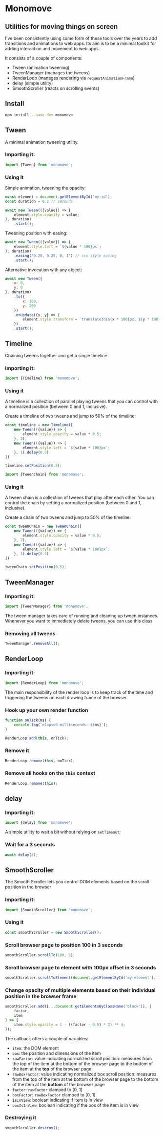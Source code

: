 # Monomove
## Utilities for moving things on screen

I've been consistently using some form of these tools over the years to add transitions and animations to web apps. Its aim is to be a minimal toolkit for adding interaction and movement to web apps.

It consists of a couple of components:

- Tween (animation tweening)
- TweenManager (manages the tweens)
- RenderLoop (manages rendering via `requestAnimationFrame`)
- delay (simple utility)
- SmoothScroller (reacts on scrolling events)

## Install

```sh
npm install --save-dev monomove
```



## Tween

A minimal animation tweening utility.

### Importing it:

```js
import {Tween} from 'monomove';
```

### Using it

Simple animation, tweening the opacity:

```js
const element = document.getElementById('my-id');
const duration = 0.2 // seconds

await new Tween(({value}) => {
	element.style.opacity = value;
}, duration)
	.start();
```

Tweening position with easing:

```js
await new Tween(({value}) => {
	element.style.left = `${value * 100}px`;
}, duration)
	.easing('0.25, 0.25, 0, 1') // css style easing
	.start();
```

Alternative invocation with any object:

```js
await new Tween({
	x: 0,
	y: 0
}, duration)
	.to({
		x: 100,
		y: 200
	})
	.onUpdate({x, y} => {
		element.style.transform = `translate3d(${x * 100}px, ${y * 100}px, 0)`;
	})
	.start();
```



## Timeline

Chaining tweens together and get a single timeline

### Importing it:

```js
import {Timeline} from 'monomove';
```

### Using it

A timeline is a collection of parallel playing tweens that you can control with a normalized position (between 0 and 1, inclusive).

Create a timeline of two tweens and jump to 50% of the timeline:

```js
const timeline = new Timeline([
	new Tween(({value}) => {
		element.style.opacity = value * 0.5;
	}, 2),
	new Tween(({value}) => {
		element.style.left = `${value * 100}px`;
	}, 1).delay(0.5)
])

timeline.setPosition(0.5);
```



```js
import {TweenChain} from 'monomove';
```

### Using it

A tween chain is a collection of tweens that play after each other. You can control the chain by setting a normalized position (between 0 and 1, inclusive).

Create a chain of two tweens and jump to 50% of the timeline:

```js
const tweenChain = new TweenChain([
	new Tween(({value}) => {
		element.style.opacity = value * 0.5;
	}, 2),
	new Tween(({value}) => {
		element.style.left = `${value * 100}px`;
	}, 1).delay(0.5)
])

tweenChain.setPosition(0.5);
```



## TweenManager

### Importing it:

```js
import {TweenManager} from 'monomove';
```

The tween manager takes care of running and cleaning up tween instances. Whenever you want to immediately delete tweens, you can use this class

### Removing all tweens

```js
TweenManager.removeAll();
```



## RenderLoop

### Importing it:

```js
import {RenderLoop} from 'monomove';
```

The main responsibility of the render loop is to keep track of the time and triggering the tweens on each drawing frame of the browser. 

### Hook up your own render function

```js
function onTick(ms) {
	console.log(`elapsed milliseconds: ${ms}`);
}

RenderLoop.add(this, onTick);
```

### Remove it

```js
RenderLoop.remove(this, onTick);
```

### Remove all hooks on the `this` context

```js
RenderLoop.remove(this);
```



## delay

### Importing it:

```js
import {delay} from 'monomove';
```

A simple utility to wait a bit without relying on `setTimeout`;

### Wait for a 3 seconds

```js
await delay(3);
```



## SmoothScroller

The Smooth Scroller lets you control DOM elements based on the scroll position in the browser

### Importing it:

```js
import {SmoothScroller} from 'monomove';
```

### Using it

```js
const smoothScroller = new SmoothScroller();
```

### Scroll browser page to position 100 in 3 seconds

```js
smoothScroller.scrollTo(100, 3);
```

### Scroll browser page to element with 100px offset in 3 seconds

```js
smoothScroller.scrollToElement(document.getElementById('my-element'), 100, 3);
```

### Change opacity of multiple elements based on their individual position in the browser frame

```js
smoothScroller.add([...document.getElementsByClassName('block')], {
	factor,
	item
} => {
	item.style.opacity = 1 - ((factor - 0.5) * 2) ** 4;
});
```

The callback offers a couple of variables:

- `item`: the DOM element
- `box`: the position and dimensions of the item
- `rawFactor`: value indicating normalized scroll position: measures from the top of the item at the bottom of the browser page to the bottom of the item at the **top** of the browser page
- `rawBoxFactor`: value indicating normalized box scroll position: measures from the top of the item at the bottom of the browser page to the bottom of the item at the **bottom** of the browser page
- `factor`: `rawFactor` clamped to [0, 1]
- `boxFactor`: `rawBoxFactor` clamped to [0, 1] 
- `isInView`: boolean indicating if item is in view
- `boxIsInView`: boolean indicating if the box of the item is in view

### Destroying it

```js
smoothScroller.destroy();
```